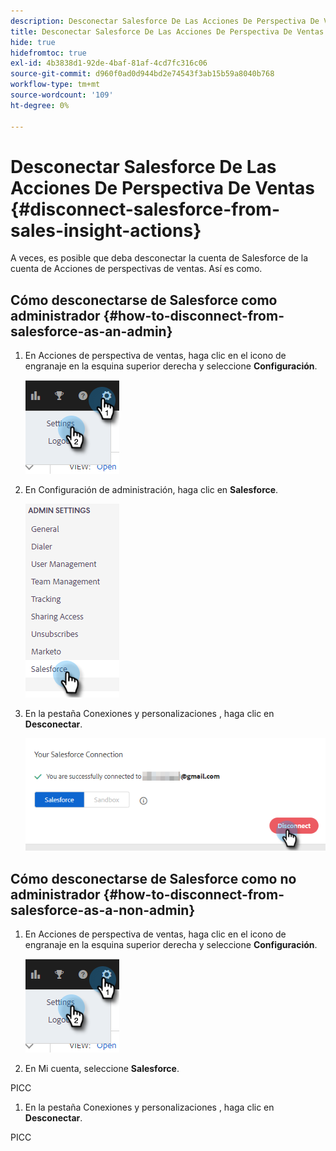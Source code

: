 ```yaml
---
description: Desconectar Salesforce De Las Acciones De Perspectiva De Ventas - Documentos De Marketo - Documentación Del Producto
title: Desconectar Salesforce De Las Acciones De Perspectiva De Ventas
hide: true
hidefromtoc: true
exl-id: 4b3838d1-92de-4baf-81af-4cd7fc316c06
source-git-commit: d960f0ad0d944bd2e74543f3ab15b59a8040b768
workflow-type: tm+mt
source-wordcount: '109'
ht-degree: 0%

---
```


# Desconectar Salesforce De Las Acciones De Perspectiva De Ventas {#disconnect-salesforce-from-sales-insight-actions}

A veces, es posible que deba desconectar la cuenta de Salesforce de la cuenta de Acciones de perspectivas de ventas. Así es como.

## Cómo desconectarse de Salesforce como administrador {#how-to-disconnect-from-salesforce-as-an-admin}

1. En Acciones de perspectiva de ventas, haga clic en el icono de engranaje en la esquina superior derecha y seleccione **Configuración**.

   ![](assets/disconnect-salesforce-from-sales-insight-actions-1.png)

1. En Configuración de administración, haga clic en **Salesforce**.

   ![](assets/disconnect-salesforce-from-sales-insight-actions-2.png)

1. En la pestaña Conexiones y personalizaciones , haga clic en **Desconectar**.

   ![](assets/disconnect-salesforce-from-sales-insight-actions-3.png)

## Cómo desconectarse de Salesforce como no administrador {#how-to-disconnect-from-salesforce-as-a-non-admin}

1. En Acciones de perspectiva de ventas, haga clic en el icono de engranaje en la esquina superior derecha y seleccione **Configuración**.

   ![](assets/disconnect-salesforce-from-sales-insight-actions-4.png)

1. En Mi cuenta, seleccione **Salesforce**.

PICC

1. En la pestaña Conexiones y personalizaciones , haga clic en **Desconectar**.

PICC
